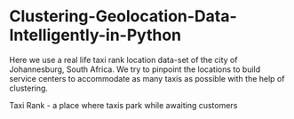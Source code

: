 # Clustering-Geolocation-Data-Intelligently-in-Python

Here we use a real life taxi rank location data-set of the city of Johannesburg, South Africa. We try to pinpoint the locations to build service centers to accommodate as many taxis as possible with the help of clustering. 

Taxi Rank -  a place where taxis park while awaiting customers

